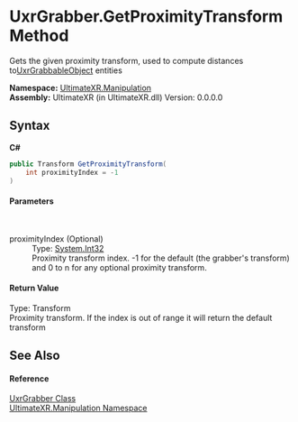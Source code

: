# UxrGrabber.GetProximityTransform Method 
 

Gets the given proximity transform, used to compute distances to<a href="T_UltimateXR_Manipulation_UxrGrabbableObject">UxrGrabbableObject</a> entities

**Namespace:**&nbsp;<a href="N_UltimateXR_Manipulation">UltimateXR.Manipulation</a><br />**Assembly:**&nbsp;UltimateXR (in UltimateXR.dll) Version: 0.0.0.0

## Syntax

**C#**<br />
``` C#
public Transform GetProximityTransform(
	int proximityIndex = -1
)
```


#### Parameters
&nbsp;<dl><dt>proximityIndex (Optional)</dt><dd>Type: <a href="https://docs.microsoft.com/dotnet/api/system.int32" target="_blank" rel="noopener noreferrer">System.Int32</a><br />Proximity transform index. -1 for the default (the grabber's transform) and 0 to n for any optional proximity transform.</dd></dl>

#### Return Value
Type: Transform<br />Proximity transform. If the index is out of range it will return the default transform

## See Also


#### Reference
<a href="T_UltimateXR_Manipulation_UxrGrabber">UxrGrabber Class</a><br /><a href="N_UltimateXR_Manipulation">UltimateXR.Manipulation Namespace</a><br />